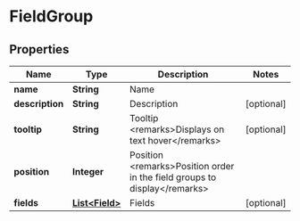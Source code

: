
# FieldGroup

## Properties
Name | Type | Description | Notes
------------ | ------------- | ------------- | -------------
**name** | **String** | Name | 
**description** | **String** | Description |  [optional]
**tooltip** | **String** | Tooltip  &lt;remarks&gt;Displays on text hover&lt;/remarks&gt; |  [optional]
**position** | **Integer** | Position  &lt;remarks&gt;Position order in the field groups to display&lt;/remarks&gt; | 
**fields** | [**List&lt;Field&gt;**](Field.md) | Fields |  [optional]



